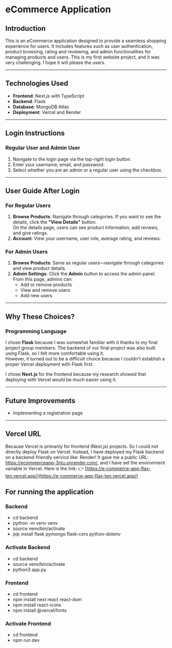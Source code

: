 # eCommerce Application

## Introduction
This is an eCommerce application designed to provide a seamless shopping experience for users. It includes features such as user authentication, product browsing, rating and reviewing, and admin functionalities for managing products and users. This is my first website project, and it was very challenging. I hope it will please the users.

---

## Technologies Used
- **Frontend**: Next.js with TypeScript  
- **Backend**: Flask  
- **Database**: MongoDB Atlas  
- **Deployment**: Vercel and Render
---

## Login Instructions

### Regular User and Admin User
1. Navigate to the login page via the top-right login button.
2. Enter your username, email, and password.
3. Select whether you are an admin or a regular user using the checkbox.

---

## User Guide After Login

### For Regular Users
1. **Browse Products**: Navigate through categories. If you want to see the details, click the **"View Details"** button.  
   On the details page, users can see product information, add reviews, and give ratings.
2. **Account**: View your username, user role, average rating, and reviews.

### For Admin Users
1. **Browse Products**: Same as regular users—navigate through categories and view product details.
2. **Admin Settings**: Click the **Admin** button to access the admin panel.  
   From this page, admins can:
   - Add or remove products  
   - View and remove users  
   - Add new users  

---

## Why These Choices?

### Programming Language
I chose **Flask** because I was somewhat familiar with it thanks to my final project group members. The backend of our final project was also built using Flask, so I felt more comfortable using it.  
However, it turned out to be a difficult choice because I couldn't establish a proper Vercel deployment with Flask first.

I chose **Next.js** for the frontend because my research showed that deploying with Vercel would be much easier using it.

---

## Future Improvements
- Implementing a registration page

---

## Vercel URL
Because Vercel is primarily for frontend (Next.js) projects. So I could not directly deploy Flask on Vercel. Instead, I have deployed my Flask backend on a backend-friendly service like: Render!
It gave me a public URL: https://ecommerceapp-3ntu.onrender.com/,  and I have set the environment variable in Vercel. Here is the link:
👉 [https://e-commerce-app-flax-ten.vercel.app/](https://e-commerce-app-flax-ten.vercel.app/)

## For running the application

### Backend
- cd backend
- python -m venv venv
- source venv/bin/activate 
- pip install flask pymongo flask-cors python-dotenv

### Activate Backend
- cd backend
- source venv/bin/activate
- python3 app.py

### Frontend
- cd frontend
- npm install next react react-dom
- npm install react-icons
- npm install @vercel/fonts

### Activate Frontend 
- cd frontend
- npm run dev

